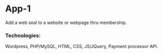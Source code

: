 # App-1
Add a web seal to a website or webpage thru membership.

### Technologies:
Wordpress, PHP/MySQL, HTML, CSS, JS/JQuery, Payment processor API.
